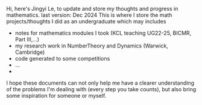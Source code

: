 Hi, here's Jingyi Le, to update and store my thoughts and progress in mathematics. last version: Dec 2024
This is where I store the math projects/thoughts I did as an undergraduate which may includes
- notes for mathematics modules I took (KCL teaching UG22-25, BICMR, Part III,...)
- my research work in NumberTheory and Dynamics (Warwick, Cambridge)
- code generated to some competitions
- ...
- 
I hope these documents can not only help me have a clearer understanding of the problems I'm dealing with (every step you take counts), but also bring some inspiration for someone or myself.
